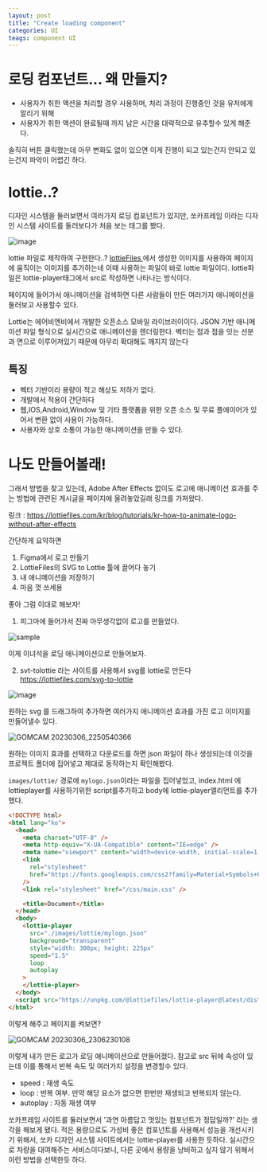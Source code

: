 ```yaml
---
layout: post
title: "Create loading component"
categories: UI
teags: component UI
---
```



# 로딩 컴포넌트... 왜 만들지?

- 사용자가 취한 액션을 처리할 경우 사용하며, 처리 과정이 진행중인 것을 유저에게 알리기 위해
- 사용자가 취한 액션이 완료될때 까지 남은 시간을 대략적으로 유추할수 있게 해준다.

솔직히 버튼 클릭했는데 아무 변화도 없이 있으면 이게 진행이 되고 있는건지 안되고 있는건지 파악이 어렵긴 하다. 

# lottie..?

디자인 시스템을 둘러보면서 여러가지 로딩 컴포넌트가 있지만, 쏘카프레임 이라는 디자인 시스템 사이트를 둘러보다가 
처음 보는 태그를 봤다.


![image](https://user-images.githubusercontent.com/56331400/223053783-57c10647-bab5-4f3a-ad5a-6d44683f5911.png)

lottie 파일로 제작하여 구현한다..? [lottieFiles ](https://lottiefiles.com/) 에서 생성한 이미지를 사용하여 페이지에 움직이는 이미지를 
추가하는네 이때 사용하는 파일이 바로 lottie 파일이다. lottie파일은 lottie-player태그에서 src로 작성하면 나타나는 방식이다.

페이지에 들어가서 애니메이션을 검색하면 다른 사람들이 만든 여러가지 애니메이션을 둘러보고 사용할수 있다.


Lottie는 에어비엔비에서 개발한 오픈소스 모바일 라이브러이이다. JSON 기반 애니메이션 파일 형식으로 실시간으로 애니메이션을 렌더링한다.
벡터는 점과 점을 잇는 선분과 면으로 이루어져있기 때문에 아무리 확대해도 깨지지 않는다

## 특징
- 벡터 기반이라 용량이 적고 해상도 저하가 없다.
- 개발에서 적용이 간단하다
- 웹,IOS,Android,Window 및 기타 플랫폼을 위한 오픈 소스 및 무료 플에이어가 있어서 변환 없이 사용이 가능하다.
- 사용자와 상호 소통이 가능한 애니메이션을 만들 수 있다.

# 나도 만들어볼래!

그래서 방법을 찾고 있는데, Adobe After Effects 없이도 로고에 애니메이션 효과를 주는 방법에 관련된 게시글을 페이지에 올려놓았길래 링크를 가져왔다.

링크 : https://lottiefiles.com/kr/blog/tutorials/kr-how-to-animate-logo-without-after-effects

간단하게 요약하면

1. Figma에서 로고 만들기
2. LottieFiles의 SVG to Lottie 툴에 끌어다 놓기
3. 내 애니메이션을 저장하기
4. 마음 껏 쓰세용



좋아 그럼 이대로 해보자! 


1. 피그마에 들어가서 진짜 아무생각없이 로고를 만들었다.


![sample](https://user-images.githubusercontent.com/56331400/223127999-85ee1873-f1b0-4f13-b159-19a895e17619.svg)

이제 이녀석을 로딩 애니메이션으로 만들어보자.

2. svt-tolottie 라는 사이트를 사용해서 svg를 lottie로 만든다 https://lottiefiles.com/svg-to-lottie

 
![image](https://user-images.githubusercontent.com/56331400/223128581-7392d3fb-ee86-4b2f-8902-1790e1be0f3f.png)

원하는 svg 를 드래그하여 추가하면 여러가지 애니메이션 효과를 가진 로고 이미지를 만들어낼수 있다.

![GOMCAM 20230306_2250540366](https://user-images.githubusercontent.com/56331400/223128833-9f5283b5-48eb-4017-b22d-3e0ca056390c.gif)

원하는 이미지 효과를 선택하고 다운로드를 하면 json 파일이 하나 생성되는데 이것을 프로젝트 폴더에 집어넣고 제대로 동작하는지 확인해봤다.

`images/lottie/` 경로에 `mylogo.json`이라는 파일을 집어넣었고, index.html 에 lottieplayer를 사용하기위한 script를추가하고 body에 lottie-player엘리먼트를 추가했다.

```html
<!DOCTYPE html>
<html lang="ko">
  <head>
    <meta charset="UTF-8" />
    <meta http-equiv="X-UA-Compatible" content="IE=edge" />
    <meta name="viewport" content="width=device-width, initial-scale=1.0" />
    <link
      rel="stylesheet"
      href="https://fonts.googleapis.com/css2?family=Material+Symbols+Outlined:opsz,wght,FILL,GRAD@48,400,0,0"
    />
    <link rel="stylesheet" href="/css/main.css" />

    <title>Document</title>
  </head>
  <body>
    <lottie-player
      src="./images/lottie/mylogo.json"
      background="transparent"
      style="width: 300px; height: 225px"
      speed="1.5"
      loop
      autoplay
    >
    </lottie-player>
  </body>
  <script src="https://unpkg.com/@lottiefiles/lottie-player@latest/dist/lottie-player.js"></script>
</html>
```
이렇게 해주고 페이지를 켜보면?


![GOMCAM 20230306_2306230108](https://user-images.githubusercontent.com/56331400/223132587-fb7d43ac-eb71-4ec7-a86c-f66ab21b3471.gif)

이렇게 내가 만든 로고가 로딩 애니메이션으로 만들어졌다.
참고로 src 뒤에 속성이 있는데 이를 통해서 반복 속도 및 여러가지 설정을 변경할수 있다.
- speed : 재생 속도
- loop : 반복 여부. 만약 해당 요소가 없으면 한번만 재생되고 반복되지 않는다.
- autoplay : 자동 재생 여부

쏘카프레임 사이트를 둘러보면서 '과연 아름답고 멋있는 컴포넌트가 정답일까?' 라는 생각을 해보게 됐다. 적은 용량으로도 가성비 좋은 컴포넌트를 사용해서
성능을 개선시키기 위해서, 쏘카 디자인 시스템 사이트에서는 lottie-player를 사용한 듯하다. 실시간으로 차량을 대여해주는 서비스이다보니, 다른 곳에서 용량을 낭비하고 싶지
않기 위해서 이런 방법을 선택한듯 하다.


